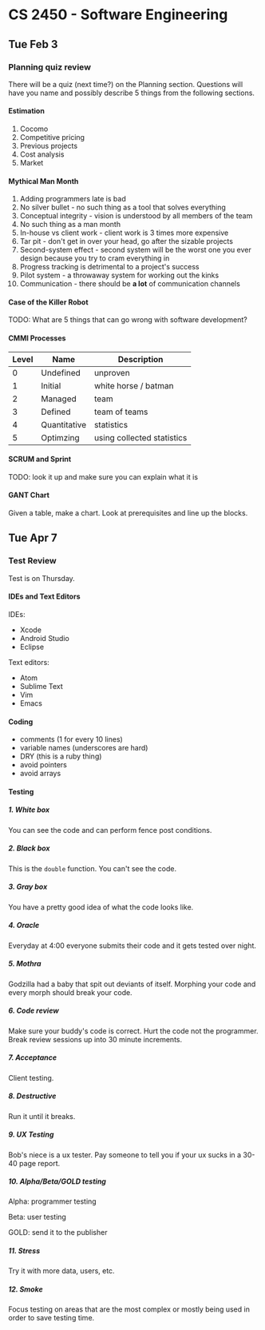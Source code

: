 # CS 2450 - Software Engineering

## Tue Feb 3

### Planning quiz review

There will be a quiz (next time?) on the Planning section. Questions will
have you name and possibly describe 5 things from the following sections.

#### Estimation
1. Cocomo
2. Competitive pricing
3. Previous projects
4. Cost analysis
5. Market

#### Mythical Man Month
1. Adding programmers late is bad
2. No silver bullet - no such thing as a tool that solves everything
3. Conceptual integrity - vision is understood by all members of the team
4. No such thing as a man month
5. In-house vs client work - client work is 3 times more expensive
6. Tar pit - don't get in over your head, go after the sizable projects
7. Second-system effect - second system will be the worst one you ever design because
you try to cram everything in
8. Progress tracking is detrimental to a project's success
9. Pilot system - a throwaway system for working out the kinks
10. Communication - there should be **a lot** of communication channels


#### Case of the Killer Robot
TODO: What are 5 things that can go wrong with software development?

#### CMMI Processes
Level | Name | Description
----- | ---- | -----------
0 | Undefined | unproven
1 | Initial | white horse / batman
2 | Managed | team
3 | Defined | team of teams
4 | Quantitative | statistics
5 | Optimzing | using collected statistics

#### SCRUM and Sprint
TODO: look it up and make sure you can explain what it is

#### GANT Chart
Given a table, make a chart. Look at prerequisites and line up the blocks.


## Tue Apr 7

### Test Review

Test is on Thursday.

#### IDEs and Text Editors

IDEs:

* Xcode
* Android Studio
* Eclipse

Text editors:

* Atom
* Sublime Text
* Vim
* Emacs

#### Coding

* comments (1 for every 10 lines)
* variable names (underscores are hard)
* DRY (this is a ruby thing)
* avoid pointers
* avoid arrays

#### Testing

##### 1. White box
You can see the code and can perform fence post conditions.

##### 2. Black box
This is the `double` function. You can't see the code.

##### 3. Gray box
You have a pretty good idea of what the code looks like.

##### 4. Oracle
Everyday at 4:00 everyone submits their code and it gets tested over night.

##### 5. Mothra
Godzilla had a baby that spit out deviants of itself. Morphing your code and every
morph should break your code.

##### 6. Code review
Make sure your buddy's code is correct. Hurt the code not the programmer. Break
review sessions up into 30 minute increments.

##### 7. Acceptance
Client testing.

##### 8. Destructive
Run it until it breaks.

##### 9. UX Testing
Bob's niece is a ux tester. Pay someone to tell you if your ux sucks in a 30-40
page report.

##### 10. Alpha/Beta/GOLD testing
Alpha: programmer testing

Beta: user testing

GOLD: send it to the publisher

##### 11. Stress
Try it with more data, users, etc.

##### 12. Smoke
Focus testing on areas that are the most complex or mostly being used in order
to save testing time.

